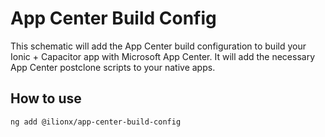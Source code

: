 # App Center Build Config

This schematic will add the App Center build configuration to build your Ionic + Capacitor app with Microsoft App Center.
It will add the necessary App Center postclone scripts to your native apps.

## How to use

```bash
ng add @ilionx/app-center-build-config
```
